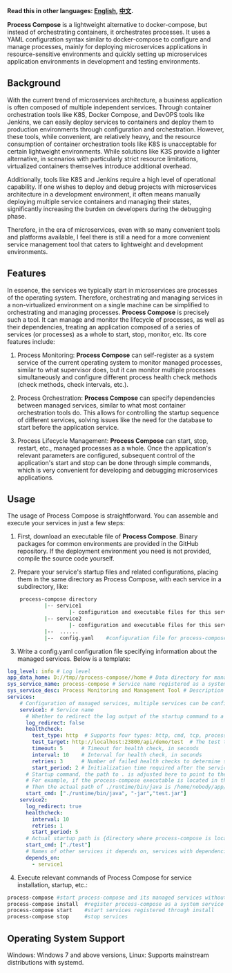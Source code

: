 **Read this in other languages: [English](readme.md), [中文](readme_zh.md).**

**Process Compose** is a lightweight alternative to docker-compose, but instead of orchestrating containers, it orchestrates processes. It uses a YAML configuration syntax similar to docker-compose to configure and manage processes, mainly for deploying microservices applications in resource-sensitive environments and quickly setting up microservices application environments in development and testing environments.

## Background
With the current trend of microservices architecture, a business application is often composed of multiple independent services. Through container orchestration tools like K8S, Docker Compose, and DevOPS tools like Jenkins, we can easily deploy services to containers and deploy them to production environments through configuration and orchestration. However, these tools, while convenient, are relatively heavy, and the resource consumption of container orchestration tools like K8S is unacceptable for certain lightweight environments. While solutions like K3S provide a lighter alternative, in scenarios with particularly strict resource limitations, virtualized containers themselves introduce additional overhead.

Additionally, tools like K8S and Jenkins require a high level of operational capability. If one wishes to deploy and debug projects with microservices architecture in a development environment, it often means manually deploying multiple service containers and managing their states, significantly increasing the burden on developers during the debugging phase.

Therefore, in the era of microservices, even with so many convenient tools and platforms available, I feel there is still a need for a more convenient service management tool that caters to lightweight and development environments.

## Features
In essence, the services we typically start in microservices are processes of the operating system. Therefore, orchestrating and managing services in a non-virtualized environment on a single machine can be simplified to orchestrating and managing processes. **Process Compose** is precisely such a tool. It can manage and monitor the lifecycle of processes, as well as their dependencies, treating an application composed of a series of services (or processes) as a whole to start, stop, monitor, etc. Its core features include:

1. Process Monitoring:
   **Process Compose** can self-register as a system service of the current operating system to monitor managed processes, similar to what supervisor does, but it can monitor multiple processes simultaneously and configure different process health check methods (check methods, check intervals, etc.).
   
2. Process Orchestration:
   **Process Compose** can specify dependencies between managed services, similar to what most container orchestration tools do. This allows for controlling the startup sequence of different services, solving issues like the need for the database to start before the application service.

3. Process Lifecycle Management:
   **Process Compose** can start, stop, restart, etc., managed processes as a whole. Once the application's relevant parameters are configured, subsequent control of the application's start and stop can be done through simple commands, which is very convenient for developing and debugging microservices applications.

## Usage
The usage of Process Compose is straightforward. You can assemble and execute your services in just a few steps:
1. First, download an executable file of **Process Compose**. Binary packages for common environments are provided in the GitHub repository. If the deployment environment you need is not provided, compile the source code yourself.
   
2. Prepare your service's startup files and related configurations, placing them in the same directory as Process Compose, with each service in a subdirectory, like:
```bash
	process-compose directory
			|-- service1
					|- configuration and executable files for this service
			|-- service2
					|- configuration and executable files for this service
			|--  ......
			|--  config.yaml    #configuration file for process-compose
```

3. Write a config.yaml configuration file specifying information about the managed services. Below is a template:
```yaml
log_level: info # Log level
app_data_home: D://tmp//process-compose//home # Data directory for managed services, default is the .process-compose folder in the home directory of the current user
sys_service_name: process-compose # Service name registered as a system service
sys_service_desc: Process Monitoring and Management Tool # Description of the service registered as a system service
services:
    # Configuration of managed services, multiple services can be configured below
    service1: # Service name
      # Whether to redirect the log output of the startup command to a specific file as the service log (generally used in scenarios where the service cannot actively output log files), the redirected log will be placed in the {app_data_home}/{service_name}/logs directory
      log_redirect: false
      healthcheck: 
        test_type: http  # Supports four types: http, cmd, tcp, process. The default is process, which checks whether the process is alive
        test_target: http://localhost:23800/api/demo/test  # The test target is determined based on the value of test_type. For http, the complete URL starting with http:// needs to be configured; for tcp, the IP:port needs to be configured; for cmd, the command to be executed needs to be configured
        timeout: 5      # Timeout for health check, in seconds
        interval: 10    # Interval for health check, in seconds
        retries: 3      # Number of failed health checks to determine service failure
        start_period: 2 # Initialization time required after the service starts, during this period health checks will not be performed
      # Startup command, the path to . is adjusted here to point to the main directory of the service itself
      # For example, if the process-compose executable is located in the /home/nobody/app directory
      # Then the actual path of ./runtime/bin/java is /home/nobody/app/service1/runtime/bin/java
      start_cmd: ["./runtime/bin/java", "-jar","test.jar"] 
    service2:
      log_redirect: true 
      healthcheck:
        interval: 10 
        retries: 1    
        start_period: 5
      # Actual startup path is {directory where process-compose is located}/service2/test
      start_cmd: ["./test"]
      # Names of other services it depends on, services with dependencies configured will wait for the dependent services to have OK health status before starting
      depends_on:
        - service1
```

4. Execute relevant commands of Process Compose for service installation, startup, etc.:
```bash
process-compose #start process-compose and its managed services without using system services
process-compose install  #register process-compose as a system service
process-compose start    #start services registered through install
process-compose stop     #stop services
```

## Operating System Support
Windows: Windows 7 and above versions,
Linux: Supports mainstream distributions with systemd.